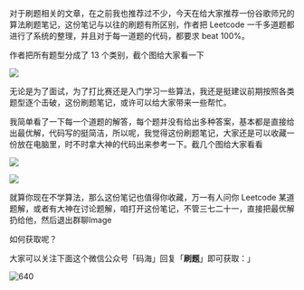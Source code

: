 对于刷题相关的文章，在之前我也推荐过不少，今天在给大家推荐一份谷歌师兄的算法刷题笔记，这份笔记与以往的刷题有所区别，作者把 Leetcode 一千多道题都进行了系统的整理，并且对于每一道题的代码，都要求 beat 100%。

作者把所有题型分成了 13 个类别，截个图给大家看一下

![](https://img-blog.csdnimg.cn/img_convert/49ba755cb4de3045e002e2ac9a679cd7.png)

无论是为了面试，为了打比赛还是入门学习一些算法，我还是挺建议前期按照各类题型逐个击破，这份刷题笔记，或许可以给大家带来一些帮忙。

我简单看了一下每一个道题的解答，每个题并没有给出多种答案，基本都是直接给出最优解，代码写的挺简洁，所以呢，我觉得这份刷题笔记，大家还是可以收藏一份放在电脑里，时不时拿大神的代码出来参考一下。截几个图给大家看看

![](https://img-blog.csdnimg.cn/img_convert/c6833c77efe32ea4332d34b07804197e.png)

![](https://img-blog.csdnimg.cn/img_convert/fa975946b9a55d856e1fc2ebfe05ad36.png)

就算你现在不学算法，那么这份笔记也值得你收藏，万一有人问你 Leetcode 某道题解，或者有大神在讨论题解，咱打开这份笔记，不管三七二十一，直接把最优解扔给他，然后退出群聊Image

如何获取呢？

大家可以关注下面这个微信公众号「码海」回复「**刷题**」即可获取：」

![640](https://img-blog.csdnimg.cn/img_convert/ca620e988be9b36edcc0e22408a83b59.png)